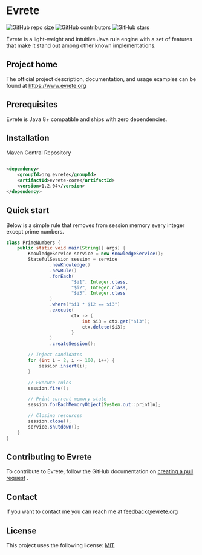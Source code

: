 # Evrete

![GitHub repo size](https://img.shields.io/github/repo-size/andbi/evrete)
![GitHub contributors](https://img.shields.io/github/contributors/andbi/evrete)
![GitHub stars](https://img.shields.io/github/stars/andbi/evrete?style=social)

Evrete is a light-weight and intuitive Java rule engine with a set of 
features that make it stand out among other known implementations.


## Project home

The official project description, documentation, and usage examples can be found at https://www.evrete.org

## Prerequisites
Evrete is Java 8+ compatible and ships with zero dependencies.

## Installation

Maven Central Repository

```xml

<dependency>
    <groupId>org.evrete</groupId>
    <artifactId>evrete-core</artifactId>
    <version>1.2.04</version>
</dependency>
```

## Quick start

Below is a simple rule that removes from session memory every integer except prime numbers.

```java
class PrimeNumbers {
    public static void main(String[] args) {
        KnowledgeService service = new KnowledgeService();
        StatefulSession session = service
                .newKnowledge()
                .newRule()
                .forEach(
                        "$i1", Integer.class,
                        "$i2", Integer.class,
                        "$i3", Integer.class
                )
                .where("$i1 * $i2 == $i3")
                .execute(
                        ctx -> {
                            int $i3 = ctx.get("$i3");
                            ctx.delete($i3);
                        }
                )
                .createSession();

        // Inject candidates
        for (int i = 2; i <= 100; i++) {
            session.insert(i);
        }

        // Execute rules
        session.fire();

        // Print current memory state
        session.forEachMemoryObject(System.out::println);

        // Closing resources
        session.close();
        service.shutdown();
    }
}
```

## Contributing to Evrete

To contribute to Evrete, follow the GitHub documentation on
[creating a pull request](https://help.github.com/en/github/collaborating-with-issues-and-pull-requests/creating-a-pull-request)
.

## Contact

If you want to contact me you can reach me
at [feedback@evrete.org](mailto:feedback@evrete.org?subject=[GitHub]%20Feedback)

## License
<!--- If you're not sure which open license to use see https://choosealicense.com/--->

This project uses the following license: [MIT](https://opensource.org/licenses/MIT)

